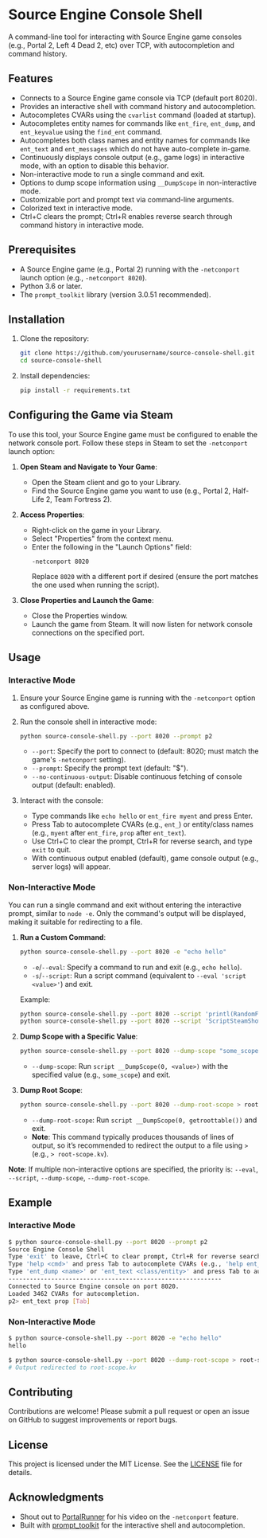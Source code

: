 # Source Engine Console Shell

A command-line tool for interacting with Source Engine game consoles (e.g., Portal 2, Left 4 Dead 2, etc) over TCP, with autocompletion and command history.

## Features
- Connects to a Source Engine game console via TCP (default port 8020).
- Provides an interactive shell with command history and autocompletion.
- Autocompletes CVARs using the `cvarlist` command (loaded at startup).
- Autocompletes entity names for commands like `ent_fire`, `ent_dump`, and `ent_keyvalue` using the `find_ent` command.
- Autocompletes both class names and entity names for commands like `ent_text` and `ent_messages` which do not have auto-complete in-game.
- Continuously displays console output (e.g., game logs) in interactive mode, with an option to disable this behavior.
- Non-interactive mode to run a single command and exit.
- Options to dump scope information using `__DumpScope` in non-interactive mode.
- Customizable port and prompt text via command-line arguments.
- Colorized text in interactive mode.
- Ctrl+C clears the prompt; Ctrl+R enables reverse search through command history in interactive mode.

## Prerequisites
- A Source Engine game (e.g., Portal 2) running with the `-netconport` launch option (e.g., `-netconport 8020`).
- Python 3.6 or later.
- The `prompt_toolkit` library (version 3.0.51 recommended).

## Installation
1. Clone the repository:
   ```bash
   git clone https://github.com/yourusername/source-console-shell.git
   cd source-console-shell
   ```

2. Install dependencies:
   ```bash
   pip install -r requirements.txt
   ```

## Configuring the Game via Steam
To use this tool, your Source Engine game must be configured to enable the network console port. Follow these steps in Steam to set the `-netconport` launch option:

1. **Open Steam and Navigate to Your Game**:
   - Open the Steam client and go to your Library.
   - Find the Source Engine game you want to use (e.g., Portal 2, Half-Life 2, Team Fortress 2).

2. **Access Properties**:
   - Right-click on the game in your Library.
   - Select "Properties" from the context menu.
   - Enter the following in the "Launch Options" field:
     ```
     -netconport 8020
     ```
     Replace `8020` with a different port if desired (ensure the port matches the one used when running the script).

3. **Close Properties and Launch the Game**:
   - Close the Properties window.
   - Launch the game from Steam. It will now listen for network console connections on the specified port.

## Usage
### Interactive Mode
1. Ensure your Source Engine game is running with the `-netconport` option as configured above.

2. Run the console shell in interactive mode:
   ```bash
   python source-console-shell.py --port 8020 --prompt p2
   ```

   - `--port`: Specify the port to connect to (default: 8020; must match the game's `-netconport` setting).
   - `--prompt`: Specify the prompt text (default: "$").
   - `--no-continuous-output`: Disable continuous fetching of console output (default: enabled).

3. Interact with the console:
   - Type commands like `echo hello` or `ent_fire myent` and press Enter.
   - Press Tab to autocomplete CVARs (e.g., `ent_`) or entity/class names (e.g., `myent` after `ent_fire`, `prop` after `ent_text`).
   - Use Ctrl+C to clear the prompt, Ctrl+R for reverse search, and type `exit` to quit.
   - With continuous output enabled (default), game console output (e.g., server logs) will appear.

### Non-Interactive Mode
You can run a single command and exit without entering the interactive prompt, similar to `node -e`. Only the command's output will be displayed, making it suitable for redirecting to a file.

1. **Run a Custom Command**:
   ```bash
   python source-console-shell.py --port 8020 -e "echo hello"
   ```
   - `-e`/`--eval`: Specify a command to run and exit (e.g., `echo hello`).
   - `-s`/`--script`: Run a script command (equivalent to `--eval 'script <value>'`) and exit.

   Example:
   ```bash
   python source-console-shell.py --port 8020 --script 'printl(RandomFloat(0,1))'
   python source-console-shell.py --port 8020 --script 'ScriptSteamShowURL("https://github.com/GrayareaGaming/source-console-shell")'
   ```

2. **Dump Scope with a Specific Value**:
   ```bash
   python source-console-shell.py --port 8020 --dump-scope "some_scope"
   ```
   - `--dump-scope`: Run `script __DumpScope(0, <value>)` with the specified value (e.g., `some_scope`) and exit.

3. **Dump Root Scope**:
   ```bash
   python source-console-shell.py --port 8020 --dump-root-scope > root-scope.kv
   ```
   - `--dump-root-scope`: Run `script __DumpScope(0, getroottable())` and exit.
   - **Note**: This command typically produces thousands of lines of output, so it’s recommended to redirect the output to a file using `>` (e.g., `> root-scope.kv`).

**Note**: If multiple non-interactive options are specified, the priority is: `--eval`, `--script`, `--dump-scope`, `--dump-root-scope`.

## Example
### Interactive Mode
```bash
$ python source-console-shell.py --port 8020 --prompt p2
Source Engine Console Shell
Type 'exit' to leave, Ctrl+C to clear prompt, Ctrl+R for reverse search
Type 'help <cmd>' and press Tab to autocomplete CVARs (e.g., 'help ent_')
Type 'ent_dump <name>' or 'ent_text <class/entity>' and press Tab to autocomplete names (e.g., 'ent_text prop')
------------------------------------------------------------
Connected to Source Engine console on port 8020.
Loaded 3462 CVARs for autocompletion.
p2> ent_text prop [Tab]
```

### Non-Interactive Mode
```bash
$ python source-console-shell.py --port 8020 -e "echo hello"
hello
```

```bash
$ python source-console-shell.py --port 8020 --dump-root-scope > root-scope.kv
# Output redirected to root-scope.kv
```

## Contributing
Contributions are welcome! Please submit a pull request or open an issue on GitHub to suggest improvements or report bugs.

## License
This project is licensed under the MIT License. See the [LICENSE](LICENSE) file for details.

## Acknowledgments
- Shout out to [PortalRunner](https://www.youtube.com/watch?v=-v5vCLLsqbA) for his video on the `-netconport` feature.
- Built with [prompt_toolkit](https://python-prompt-toolkit.readthedocs.io/en/master/) for the interactive shell and autocompletion.
